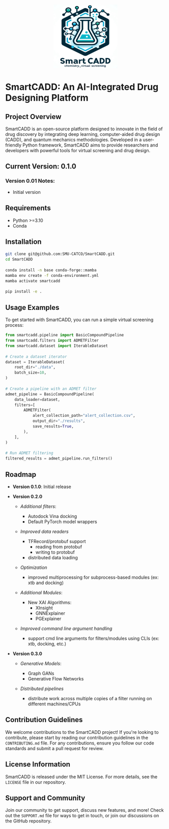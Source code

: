<p align="center"><img src="./logo.jpeg" width="200" height="200"></p>

# SmartCADD: An AI-Integrated Drug Designing Platform

## Project Overview
SmartCADD is an open-source platform designed to innovate in the field of drug discovery by integrating deep learning, computer-aided drug design (CADD), and quantum mechanics methodologies. Developed in a user-friendly Python framework, SmartCADD aims to provide researchers and developers with powerful tools for virtual screening and drug design.

## Current Version: **0.1.0**

### Version **0.01** Notes:

-   Initial version

## Requirements
- Python >=3.10
- Conda

## Installation

```bash
git clone git@github.com:SMU-CATCO/SmartCADD.git
cd SmartCADD

conda install -n base conda-forge::mamba
mamba env create -f conda-environment.yml 
mamba activate smartcadd

pip install -e .
```



## Usage Examples
To get started with SmartCADD, you can run a simple virtual screening process:

```python
from smartcadd.pipeline import BasicCompoundPipeline
from smartcadd.filters import ADMETFilter
from smartcadd.dataset import IterableDataset

# Create a dataset iterator
dataset = IterableDataset(
    root_dir="./data",
    batch_size=10,
)

# Create a pipeline with an ADMET filter
admet_pipeline = BasicCompoundPipeline(
    data_loader=dataset,
    filters=[
        ADMETFilter(
            alert_collection_path="alert_collection.csv",
            output_dir="./results",
            save_results=True,
        ),
    ],
)

# Run ADMET filtering
filtered_results = admet_pipeline.run_filters()
```

## Roadmap

-  **Version 0.1.0**: Initial release

-  **Version 0.2.0**
    
    - _Additional filters_:
        - Autodock Vina docking
        - Default PyTorch model wrappers
    
    - _Improved data readers_
        - TFRecord/protobuf support
            - reading from protobuf
            - writing to protobuf
        - distributed data loading
    
    - _Optimization_
        - improved multiprocessing for subprocess-based modules (ex: xtb and docking)
    
    - _Additional Modules_:
        - New XAI Algorithms:
            - XInsight
            - GNNExplainer
            - PGExplainer

    - _Improved command line argument handling_
        - support cmd line arguments for filters/modules using CLIs (ex: xtb, docking, etc.)

-  **Version 0.3.0**
    
    - _Generative Models_:
        - Graph GANs
        - Generative Flow Networks

    - _Distributed pipelines_
        - distribute work across multiple copies of a filter running on different machines/CPUs

## Contribution Guidelines
We welcome contributions to the SmartCADD project! If you're looking to contribute, please start by reading our contribution guidelines in the `CONTRIBUTING.md` file. For any contributions, ensure you follow our code standards and submit a pull request for review.

## License Information
SmartCADD is released under the MIT License. For more details, see the `LICENSE` file in our repository.

## Support and Community
Join our community to get support, discuss new features, and more! Check out the `SUPPORT.md` file for ways to get in touch, or join our discussions on the GitHub repository.
